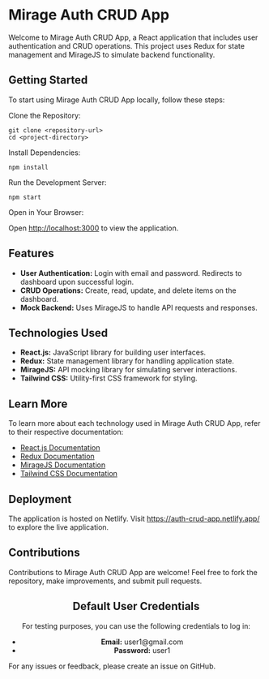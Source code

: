 <h1>Mirage Auth CRUD App</h1>
<p>Welcome to Mirage Auth CRUD App, a React application that includes user authentication and CRUD operations. This project uses Redux for state management and MirageJS to simulate backend functionality.</p>
<h2>Getting Started</h2>
<p>To start using Mirage Auth CRUD App locally, follow these steps:</p>
<p>Clone the Repository:</p>
<pre><code>git clone &lt;repository-url&gt;
cd &lt;project-directory&gt;
</code></pre>
<p>Install Dependencies:</p>
<pre><code>npm install
</code></pre>
<p>Run the Development Server:</p>
<pre><code>npm start
</code></pre>
<p>Open in Your Browser:</p>
<p>Open <a href="http://localhost:3000">http://localhost:3000</a> to view the application.</p>
<h2>Features</h2>
<ul>
  <li><strong>User Authentication:</strong> Login with email and password. Redirects to dashboard upon successful login.</li>
  <li><strong>CRUD Operations:</strong> Create, read, update, and delete items on the dashboard.</li>
  <li><strong>Mock Backend:</strong> Uses MirageJS to handle API requests and responses.</li>
</ul>
<h2>Technologies Used</h2>
<ul>
  <li><strong>React.js:</strong> JavaScript library for building user interfaces.</li>
  <li><strong>Redux:</strong> State management library for handling application state.</li>
  <li><strong>MirageJS:</strong> API mocking library for simulating server interactions.</li>
  <li><strong>Tailwind CSS:</strong> Utility-first CSS framework for styling.</li>
</ul>
<h2>Learn More</h2>
<p>To learn more about each technology used in Mirage Auth CRUD App, refer to their respective documentation:</p>
<ul>
  <li><a href="https://reactjs.org/docs/getting-started.html">React.js Documentation</a></li>
  <li><a href="https://redux.js.org/introduction/getting-started">Redux Documentation</a></li>
  <li><a href="https://miragejs.com/docs/getting-started/introduction">MirageJS Documentation</a></li>
  <li><a href="https://tailwindcss.com/docs">Tailwind CSS Documentation</a></li>
</ul>
<h2>Deployment</h2>
<p>The application is hosted on Netlify. Visit <a href="https://auth-crud-app.netlify.app/">https://auth-crud-app.netlify.app/</a> to explore the live application.</p>
<h2>Contributions</h2>
<p>Contributions to Mirage Auth CRUD App are welcome! Feel free to fork the repository, make improvements, and submit pull requests.</p>
<h2 style="text-align: center;">Default User Credentials</h2>
<p style="text-align: center;">For testing purposes, you can use the following credentials to log in:</p>
<ul style="text-align: center;">
  <li><strong>Email:</strong> user1@gmail.com</li>
  <li><strong>Password:</strong> user1</li>
</ul>
<p>For any issues or feedback, please create an issue on GitHub.</p>
